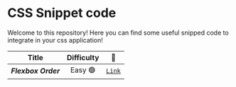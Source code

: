 # CSS Snippet code
Welcome to this repository! Here you can find some useful snipped code to integrate in your css application!

| Title | Difficulty | 🔗 |
|:-----:|:----------:|:--:|
|***Flexbox Order***|Easy 🟢 | [`Link`](https://github.com/LeonardoBruno98/snippet-css/tree/main/Flexbox-order)|

